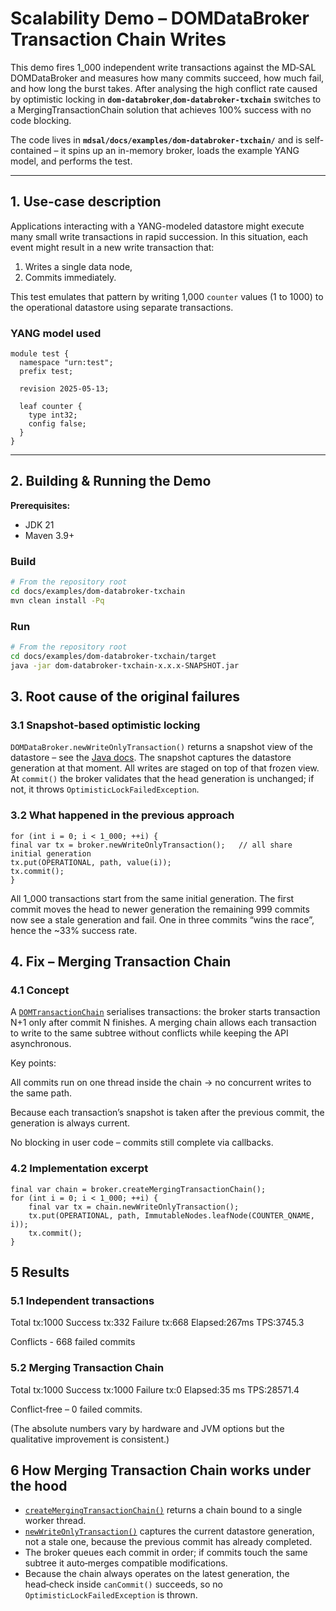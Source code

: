 # Scalability Demo – DOMDataBroker Transaction Chain Writes

This demo fires 1_000 independent write transactions against the MD‑SAL DOMDataBroker and measures how many commits 
succeed, how much fail, and how long the burst takes. After analysing the high conflict rate caused by optimistic 
locking in **`dom-databroker`**,**`dom-databroker-txchain`** switches to a MergingTransactionChain solution that 
achieves 100% success with no code blocking.

The code lives in **`mdsal/docs/examples/dom-databroker-txchain/`** and is self-contained –
it spins up an in-memory broker, loads the example YANG model, and performs the test.

---

## 1. Use-case description

Applications interacting with a YANG-modeled datastore might execute many small write transactions in rapid succession.
In this situation, each event might result in a new write transaction that:

1. Writes a single data node,
2. Commits immediately.

This test emulates that pattern by writing 1,000 `counter` values (1 to 1000) to the operational datastore using 
separate transactions.


### YANG model used
```yang
module test {
  namespace "urn:test";
  prefix test;

  revision 2025-05-13;

  leaf counter {
    type int32;
    config false;
  }
}
```
---

## 2. Building & Running the Demo

**Prerequisites:**

- JDK 21
- Maven 3.9+

### Build

```sh
# From the repository root
cd docs/examples/dom-databroker-txchain
mvn clean install -Pq
```

### Run
```sh
# From the repository root
cd docs/examples/dom-databroker-txchain/target
java -jar dom-databroker-txchain-x.x.x-SNAPSHOT.jar
```

## 3. Root cause of the original failures

### 3.1 Snapshot‑based optimistic locking

`DOMDataBroker.newWriteOnlyTransaction()` returns a snapshot view of the datastore –
see the [Java docs](../../../dom/mdsal-dom-api/src/main/java/org/opendaylight/mdsal/dom/api/DOMTransactionFactory.java#L190).
The snapshot captures the datastore generation at that moment. All writes are staged on top of that frozen view.
At `commit()` the broker validates that the head generation is unchanged; if not, it throws 
`OptimisticLockFailedException`.

### 3.2 What happened in the previous approach
````
for (int i = 0; i < 1_000; ++i) {
final var tx = broker.newWriteOnlyTransaction();   // all share initial generation
tx.put(OPERATIONAL, path, value(i));
tx.commit();
}
````
All 1_000 transactions start from the same initial generation. The first commit moves the head to newer generation
the remaining 999 commits now see a stale generation and fail.
One in three commits “wins the race”, hence the ~33% success rate.

## 4. Fix – Merging Transaction Chain

### 4.1 Concept

A [`DOMTransactionChain`](../../../dom/mdsal-dom-api/src/main/java/org/opendaylight/mdsal/dom/api/DOMTransactionChain.java#L43) 
serialises transactions: the broker starts transaction N+1 only after commit N finishes. A merging chain allows each 
transaction to write to the same subtree without conflicts while keeping the API asynchronous.

Key points:

All commits run on one thread inside the chain → no concurrent writes to the same path.

Because each transaction’s snapshot is taken after the previous commit, the generation is always current.

No blocking in user code – commits still complete via callbacks.

### 4.2 Implementation excerpt

````
final var chain = broker.createMergingTransactionChain();
for (int i = 0; i < 1_000; ++i) {
    final var tx = chain.newWriteOnlyTransaction();
    tx.put(OPERATIONAL, path, ImmutableNodes.leafNode(COUNTER_QNAME, i));
    tx.commit();
}
````

## 5 Results

### 5.1 Independent transactions

Total tx:1000  Success tx:332  Failure tx:668  Elapsed:267ms  TPS:3745.3

Conflicts - 668 failed commits

### 5.2 Merging Transaction Chain

Total tx:1000  Success tx:1000  Failure tx:0  Elapsed:35 ms  TPS:28571.4

Conflict‑free – 0 failed commits.

(The absolute numbers vary by hardware and JVM options but the qualitative improvement is consistent.)

## 6 How Merging Transaction Chain works under the hood

* [`createMergingTransactionChain()`](../../../dom/mdsal-dom-api/src/main/java/org/opendaylight/mdsal/dom/api/DOMDataBroker.java#L70) 
returns a chain bound to a single worker thread.
* [`newWriteOnlyTransaction()`](../../../dom/mdsal-dom-api/src/main/java/org/opendaylight/mdsal/dom/api/DOMTransactionChain.java#L82) 
captures the current datastore generation, not a stale one, because the previous commit has already completed.
* The broker queues each commit in order; if commits touch the same subtree it auto‑merges compatible modifications.
* Because the chain always operates on the latest generation, the head‑check inside `canCommit()` succeeds, 
so no `OptimisticLockFailedException` is thrown.

